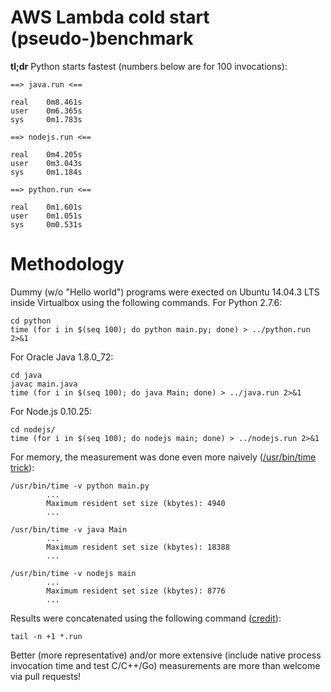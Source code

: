 AWS Lambda cold start (pseudo-)benchmark
==============================================================================

**tl;dr** Python starts fastest (numbers below are for 100 invocations):

    ==> java.run <==

    real	0m8.461s
    user	0m6.365s
    sys	    0m1.783s

    ==> nodejs.run <==

    real	0m4.205s
    user	0m3.043s
    sys	    0m1.184s

    ==> python.run <==

    real	0m1.601s
    user	0m1.051s
    sys	    0m0.531s

# Methodology

Dummy (w/o "Hello world") programs were exected on Ubuntu 14.04.3 LTS inside
Virtualbox using the following commands. For Python 2.7.6:

    cd python
    time (for i in $(seq 100); do python main.py; done) > ../python.run 2>&1

For Oracle Java 1.8.0_72:

    cd java
    javac main.java
    time (for i in $(seq 100); do java Main; done) > ../java.run 2>&1

For Node.js 0.10.25:

    cd nodejs/
    time (for i in $(seq 100); do nodejs main; done) > ../nodejs.run 2>&1

For memory, the measurement was done even more naively ([/usr/bin/time
trick](http://stackoverflow.com/questions/774556/peak-memory-usage-of-a-linux-unix-process)):

    /usr/bin/time -v python main.py
            ...
            Maximum resident set size (kbytes): 4940
            ...

    /usr/bin/time -v java Main
            ...
            Maximum resident set size (kbytes): 18388
            ...

    /usr/bin/time -v nodejs main
            ...
            Maximum resident set size (kbytes): 8776
            ...

Results were concatenated using the following command
([credit](http://stackoverflow.com/questions/5917413/cat-multiple-files-but-include-filename-as-headers)):

    tail -n +1 *.run

Better (more representative) and/or more extensive (include native process
invocation time and test C/C++/Go) measurements are more than welcome via pull
requests!

